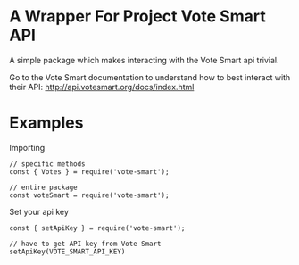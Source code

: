 # A Wrapper For Project Vote Smart API

A simple package which makes interacting with the Vote Smart api trivial.

Go to the Vote Smart documentation to understand how to best interact with their API: http://api.votesmart.org/docs/index.html

# Examples

Importing

```
// specific methods
const { Votes } = require('vote-smart');

// entire package
const voteSmart = require('vote-smart');
```

Set your api key

```
const { setApiKey } = require('vote-smart');

// have to get API key from Vote Smart
setApiKey(VOTE_SMART_API_KEY)
```
